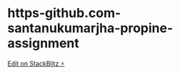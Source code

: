 # https-github.com-santanukumarjha-propine-assignment

[Edit on StackBlitz ⚡️](https://stackblitz.com/edit/json-server-da1bqw)